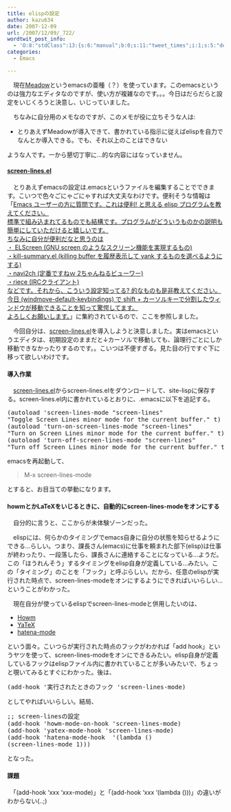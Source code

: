 ```yaml
---
title: elispの設定
author: kazu634
date: 2007-12-09
url: /2007/12/09/_722/
wordtwit_post_info:
  - 'O:8:"stdClass":13:{s:6:"manual";b:0;s:11:"tweet_times";i:1;s:5:"delay";i:0;s:7:"enabled";i:1;s:10:"separation";s:2:"60";s:7:"version";s:3:"3.7";s:14:"tweet_template";b:0;s:6:"status";i:2;s:6:"result";a:0:{}s:13:"tweet_counter";i:2;s:13:"tweet_log_ids";a:1:{i:0;i:3429;}s:9:"hash_tags";a:0:{}s:8:"accounts";a:1:{i:0;s:7:"kazu634";}}'
categories:
  - Emacs

---
```

<div class="section">
<p>
    　現在<a href="http://www.meadowy.org/meadow/" onclick="__gaTracker('send', 'event', 'outbound-article', 'http://www.meadowy.org/meadow/', 'Meadow');" target="_blank">Meadow</a>というemacsの亜種（？）を使っています。このemacsというのは強力なエディタなのですが、使い方が複雑なのです。。。今日はだらだらと設定をいじくろうと決意し、いじっていました。
</p>
  
<p>
    　ちなみに自分用のメモなのですが、このメモが役に立ちそうな人は:
</p>
  
<ul>
<li>
      とりあえずMeadowが導入できて、書かれている指示に従えばelispを自力でなんとか導入できる。でも、それ以上のことはできない
</li>
</ul>
  
<p>
    ような人です。一から懇切丁寧に…的な内容にはなっていません。
</p>
  
<h4>
<a href="http://homepage1.nifty.com/bmonkey/emacs/" onclick="__gaTracker('send', 'event', 'outbound-article', 'http://homepage1.nifty.com/bmonkey/emacs/', 'screen-lines.el');" target="_blank">screen-lines.el</a>
</h4>
  
<p>
    　とりあえずemacsの設定は.emacsというファイルを編集することでできます。こいつで色々ごにゃごにゃすれば大丈夫なわけです。便利そうな情報は「<a href="http://q.hatena.ne.jp/1137478760" onclick="__gaTracker('send', 'event', 'outbound-article', 'http://q.hatena.ne.jp/1137478760', 'Emacs ユーザーの方に質問です。これは便利! と思える elisp プログラムを教えてください。\n標準で組み込まれてるものでも結構です。プログラムがどういうものかの説明も簡単にしていただけると嬉しいです。\nちなみに自分が便利だなと思うのは\n・ ELScreen (GNU screen のようなスクリーン機能を実現するもの)\n・kill-summary.el (killing buffer を履歴表示して yank するものを選べるようにする)\n・navi2ch (定番ですねｗ 2ちゃんねるビューワー)\n・riece (IRCクライアント)\nなどです。それから、こういう設定知ってる? 的なものも是非教えてください。\n今日 (windmove-default-keybindings) で shift + カーソルキーで分割したウィンドウが移動できることを知って驚愕してます。\nよろしくお願いします。');" target="_blank">Emacs ユーザーの方に質問です。これは便利! と思える elisp プログラムを教えてください。<br /> 標準で組み込まれてるものでも結構です。プログラムがどういうものかの説明も簡単にしていただけると嬉しいです。<br /> ちなみに自分が便利だなと思うのは<br /> ・ ELScreen (GNU screen のようなスクリーン機能を実現するもの)<br /> ・kill-summary.el (killing buffer を履歴表示して yank するものを選べるようにする)<br /> ・navi2ch (定番ですねｗ 2ちゃんねるビューワー)<br /> ・riece (IRCクライアント)<br /> などです。それから、こういう設定知ってる? 的なものも是非教えてください。<br /> 今日 (windmove-default-keybindings) で shift + カーソルキーで分割したウィンドウが移動できることを知って驚愕してます。<br /> よろしくお願いします。</a>」に集約されているので、ここを参照しました。
</p>
  
<p>
    　今回自分は、<a href="http://homepage1.nifty.com/bmonkey/emacs/" onclick="__gaTracker('send', 'event', 'outbound-article', 'http://homepage1.nifty.com/bmonkey/emacs/', 'screen-lines.el');" target="_blank">screen-lines.el</a>を導入しようと決意しました。実はemacsというエディタは、初期設定のままだと↓カーソルで移動しても、論理行ごとにしか移動できなかったりするのです。。こいつは不便すぎる。見た目の行ですぐ下に移って欲しいわけです。
</p>
  
<h4>
    導入作業
</h4>
  
<p>
    　<a href="http://homepage1.nifty.com/bmonkey/emacs/" onclick="__gaTracker('send', 'event', 'outbound-article', 'http://homepage1.nifty.com/bmonkey/emacs/', 'screen-lines.el');" target="_blank">screen-lines.el</a>からscreen-lines.elをダウンロードして、site-lispに保存する。screen-lines.el内に書かれているとおりに、.emacsに以下を追記する。
</p>
  
<pre class="syntax-highlight">
<span class="synSpecial">(</span>autoload <span class="synSpecial">'</span><span class="synIdentifier">screen-lines-mode</span> <span class="synConstant">&#34;screen-lines&#34;</span>
<span class="synConstant">&#34;Toggle Screen Lines minor mode for the current buffer.&#34;</span> <span class="synStatement">t</span><span class="synSpecial">)</span>
<span class="synSpecial">(</span>autoload <span class="synSpecial">'</span><span class="synIdentifier">turn-on-screen-lines-mode</span> <span class="synConstant">&#34;screen-lines&#34;</span>
<span class="synConstant">&#34;Turn on Screen Lines minor mode for the current buffer.&#34;</span> <span class="synStatement">t</span><span class="synSpecial">)</span>
<span class="synSpecial">(</span>autoload <span class="synSpecial">'</span><span class="synIdentifier">turn-off-screen-lines-mode</span> <span class="synConstant">&#34;screen-lines&#34;</span>
<span class="synConstant">&#34;Turn off Screen Lines minor mode for the current buffer.&#34;</span> <span class="synStatement">t</span><span class="synSpecial">)</span>
</pre>
  
<p>
    emacsを再起動して、
</p>
  
<blockquote>
<p>
      M-x screen-lines-mode
</p>
</blockquote>
  
<p>
    とすると、お目当ての挙動になります。
</p>
  
<h4>
    howmとかLaTeXをいじるときに、自動的にscreen-lines-modeをオンにする
</h4>
  
<p>
    　自分的に言うと、ここからが未体験ゾーンだった。
</p>
  
<p>
    　elispには、何らかのタイミングでemacs自身に自分の状態を知らせるようにできる…らしい。つまり、課長さん(emacs)に仕事を頼まれた部下(elisp)は仕事が終わったり、一段落したら、課長さんに連絡することになっている…ようだ。この「ほうれんそう」するタイミングをelisp自身が定義している…みたい。この「タイミング」のことを「フック」と呼ぶらしい。だから、任意のelispが実行された時点で、screen-lines-modeをオンにするようにできればいいらしい…ということがわかった。
</p>
  
<p>
    　現在自分が使っているelispでscreen-lines-modeと併用したいのは、
</p>
  
<ul>
<li>
<a href="http://howm.sourceforge.jp/index-j.html" onclick="__gaTracker('send', 'event', 'outbound-article', 'http://howm.sourceforge.jp/index-j.html', 'Howm');" target="_blank">Howm</a>
</li>
<li>
<a href="http://www.yatex.org/" onclick="__gaTracker('send', 'event', 'outbound-article', 'http://www.yatex.org/', 'YaTeX');" target="_blank">YaTeX</a>
</li>
<li>
<a href="https://sourceforge.jp/projects/hatena-mode/" onclick="__gaTracker('send', 'event', 'outbound-article', 'https://sourceforge.jp/projects/hatena-mode/', 'hatena-mode');" target="_blank">hatena-mode</a>
</li>
</ul>
  
<p>
    という面々。こいつらが実行された時点のフックがわかれば「add hook」というヤツを使って、screen-lines-modeをオンにできるみたい。elisp自身が定義しているフックはelispファイル内に書かれていることが多いみたいで、ちょっと覗いてみるとすぐにわかった。後は、
</p>
  
<pre class="syntax-highlight">
<span class="synSpecial">(</span>add-hook <span class="synSpecial">'</span><span class="synIdentifier">実行されたときのフック</span> <span class="synSpecial">'</span><span class="synIdentifier">screen-lines-mode</span><span class="synSpecial">)</span>
</pre>
  
<p>
    としてやればいいらしい。結局、
</p>
  
<pre class="syntax-highlight">
<span class="synComment">;; screen-linesの設定</span>
<span class="synSpecial">(</span>add-hook <span class="synSpecial">'</span><span class="synIdentifier">howm-mode-on-hook</span> <span class="synSpecial">'</span><span class="synIdentifier">screen-lines-mode</span><span class="synSpecial">)</span>
<span class="synSpecial">(</span>add-hook <span class="synSpecial">'</span><span class="synIdentifier">yatex-mode-hook</span> <span class="synSpecial">'</span><span class="synIdentifier">screen-lines-mode</span><span class="synSpecial">)</span>
<span class="synSpecial">(</span>add-hook <span class="synSpecial">'</span><span class="synIdentifier">hatena-mode-hook</span>  <span class="synSpecial">'(</span><span class="synStatement">lambda</span> <span class="synSpecial">()</span>
<span class="synSpecial">(</span>screen-lines-mode 1<span class="synSpecial">)))</span>
</pre>
  
<p>
    となった。
</p>
  
<h4>
    課題
</h4>
  
<p>
    　「(add-hook &#8216;xxx &#8216;xxx-mode)」と「(add-hook &#8216;xxx &#8216;(lambda ()))」の違いがわからない(..;)
</p>
</div>